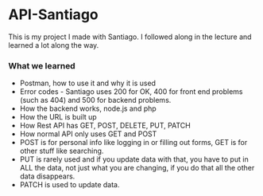 # API-Santiago

This is my project I made with Santiago. I followed along in the lecture and learned a lot along the way.

### What we learned

- Postman, how to use it and why it is used
- Error codes - Santiago uses 200 for OK, 400 for front end problems (such as 404) and 500 for backend problems.
- How the backend works, node.js and php 
- How the URL is built up
- How Rest API has GET, POST, DELETE, PUT, PATCH
- How normal API only uses GET and POST
- POST is for personal info like logging in or filling out forms, GET is for other stuff like searching.
- PUT is rarely used and if you update data with that, you have to put in ALL the data, not just what you are changing, if you do that all the other data disappears.
- PATCH is used to update data.
